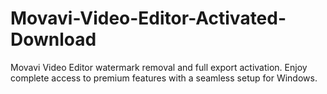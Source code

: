 # Movavi-Video-Editor-Activated-Download
Movavi Video Editor watermark removal and full export activation. Enjoy complete access to premium features with a seamless setup for Windows.
